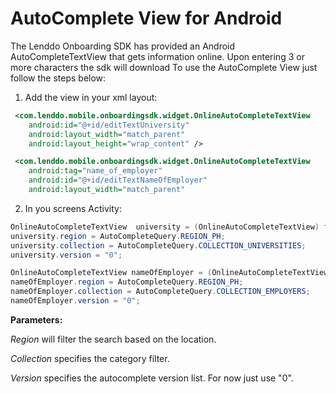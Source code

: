 AutoComplete View for Android
======================

The Lenddo Onboarding SDK has provided an Android AutoCompleteTextView that gets information online. Upon entering 3 or more characters the sdk will download To use the AutoComplete View just follow the steps below:

1.  Add the view in your xml layout:

```xml
 <com.lenddo.mobile.onboardingsdk.widget.OnlineAutoCompleteTextView
    android:id="@+id/editTextUniversity"
    android:layout_width="match_parent"
    android:layout_height="wrap_content" />

 <com.lenddo.mobile.onboardingsdk.widget.OnlineAutoCompleteTextView
    android:tag="name_of_employer"
    android:id="@+id/editTextNameOfEmployer"
    android:layout_width="match_parent"
```

2.  In you screens Activity:

```java
OnlineAutoCompleteTextView  university = (OnlineAutoCompleteTextView) findViewById(R.id.editTextUniversity);
university.region = AutoCompleteQuery.REGION_PH;
university.collection = AutoCompleteQuery.COLLECTION_UNIVERSITIES;
university.version = "0";

OnlineAutoCompleteTextView nameOfEmployer = (OnlineAutoCompleteTextView) findViewById(R.id.editTextNameOfEmployer);
nameOfEmployer.region = AutoCompleteQuery.REGION_PH;
nameOfEmployer.collection = AutoCompleteQuery.COLLECTION_EMPLOYERS;
nameOfEmployer.version = "0";
```

**Parameters:**

*Region* will filter the search based on the location.

*Collection* specifies the category filter.

*Version* specifies the autocomplete version list. For now just use "0".


